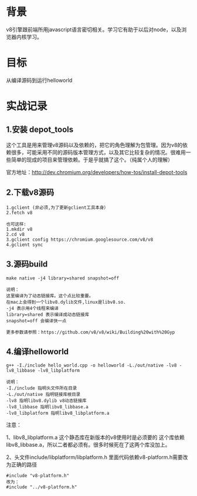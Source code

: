 # 背景

v8引擎跟前端所用javascript语言密切相关。学习它有助于以后对node，以及浏览器内核学习。

# 目标

从编译源码到运行helloworld    

# 实战记录

## 1.安装 depot_tools

这个工具是用来管理v8源码以及依赖的，把它的角色理解为包管理。因为v8的依赖很多，可能采用不同的源码版本管理方式，以及其它比较复杂的情况。很难用一些简单的现成的项目来管理依赖。于是乎就搞了这个。（纯属个人的理解）

官方地址：http://dev.chromium.org/developers/how-tos/install-depot-tools

## 2.下载v8源码

```
1.gclient (非必须,为了更新gclient工具本身）
2.fetch v8

也可这样:
1.mkdir v8
2.cd v8
3.gclient config https://chromium.googlesource.com/v8/v8
4.gclient sync
```
## 3.源码build

```
make native -j4 library=shared snapshot=off

说明：
这里编译为了动态链接库。这个点比较重要。
在mac上会得到一个libv8.dylib文件,linux是libv8.so.
-j4 表示用4个线程来编译
library=shared 表示编译成动态链接库
snapshot=off 会编译快一点

更多参数请参照：https://github.com/v8/v8/wiki/Building%20with%20Gyp
```

## 4.编译helloworld

```
g++ -I./include hello_world.cpp -o helloworld -L./out/native -lv8 -lv8_libbase -lv8_libplatform

说明：
-I./include 指明头文件所在目录
-L./out/native 指明链接库根目录
-lv8 指明libv8.dylib v8动态链接库
-lv8_libbase 指明libv8_libbase.a
-lv8_libplatform 指明libv8_libplatform.a

```
注意：

1、libv8_libplatform.a 这个静态库在新版本的v8使用时是必须要的
这个库依赖libv8_libbase.a，所以二者都必须有。很多时候死在了这两个库没加上。

2、头文件include/libplatform/libplatform.h 里面代码依赖v8-platform.h需要改为正确的路径

```
#include "v8-platform.h" 
改为：
#include "../v8-platform.h"
```